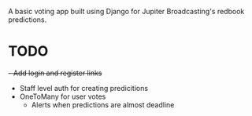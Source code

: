 A basic voting app built using Django for Jupiter Broadcasting's redbook predictions.

TODO
====

~~- Add login and register links~~
- Staff level auth for creating predicitions
- OneToMany for user votes
  - Alerts when predictions are almost deadline

